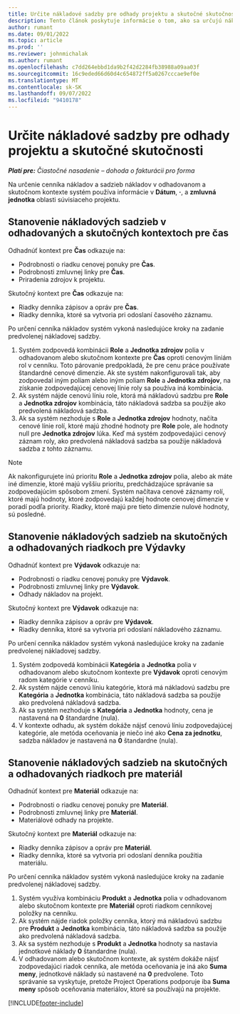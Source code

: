 ```yaml
---
title: Určite nákladové sadzby pre odhady projektu a skutočné skutočnosti
description: Tento článok poskytuje informácie o tom, ako sa určujú nákladové sadzby pre odhady a skutočné hodnoty projektu.
author: rumant
ms.date: 09/01/2022
ms.topic: article
ms.prod: ''
ms.reviewer: johnmichalak
ms.author: rumant
ms.openlocfilehash: c7dd264ebbd1da9b2f42d2284fb38988a09aa03f
ms.sourcegitcommit: 16c9eded66d60d4c654872ff5a0267cccae9ef0e
ms.translationtype: MT
ms.contentlocale: sk-SK
ms.lasthandoff: 09/07/2022
ms.locfileid: "9410178"
---
```

# <a name="determine-cost-rates-for-project-estimates-and-actuals"></a>Určite nákladové sadzby pre odhady projektu a skutočné skutočnosti

_**Platí pre:** Čiastočné nasadenie – dohoda o fakturácii pro forma_

Na určenie cenníka nákladov a sadzieb nákladov v odhadovanom a skutočnom kontexte systém používa informácie v **Dátum**, **·**, a **zmluvná jednotka** oblasti súvisiaceho projektu.

## <a name="determining-cost-rates-in-estimate-and-actual-contexts-for-time"></a>Stanovenie nákladových sadzieb v odhadovaných a skutočných kontextoch pre čas

Odhadnúť kontext pre **Čas** odkazuje na:

- Podrobnosti o riadku cenovej ponuky pre **Čas**.
- Podrobnosti zmluvnej linky pre **Čas**.
- Priradenia zdrojov k projektu.

Skutočný kontext pre **Čas** odkazuje na:

- Riadky denníka zápisov a opráv pre **Čas**.
- Riadky denníka, ktoré sa vytvoria pri odoslaní časového záznamu.

Po určení cenníka nákladov systém vykoná nasledujúce kroky na zadanie predvolenej nákladovej sadzby.

1. Systém zodpovedá kombinácii **Role** a **Jednotka zdrojov** polia v odhadovanom alebo skutočnom kontexte pre **Čas** oproti cenovým líniám rol v cenníku. Toto párovanie predpokladá, že pre cenu práce používate štandardné cenové dimenzie. Ak ste systém nakonfigurovali tak, aby zodpovedal iným poliam alebo iným poliam **Role** a **Jednotka zdrojov**, na získanie zodpovedajúcej cenovej línie roly sa používa iná kombinácia.
1. Ak systém nájde cenovú líniu role, ktorá má nákladovú sadzbu pre **Role** a **Jednotka zdrojov** kombinácia, táto nákladová sadzba sa použije ako predvolená nákladová sadzba.
1. Ak sa systém nezhoduje s **Role** a **Jednotka zdrojov** hodnoty, načíta cenové línie rolí, ktoré majú zhodné hodnoty pre **Role** pole, ale hodnoty null pre **Jednotka zdrojov** lúka. Keď má systém zodpovedajúci cenový záznam roly, ako predvolená nákladová sadzba sa použije nákladová sadzba z tohto záznamu.

> [!NOTE]
> Ak nakonfigurujete inú prioritu **Role** a **Jednotka zdrojov** polia, alebo ak máte iné dimenzie, ktoré majú vyššiu prioritu, predchádzajúce správanie sa zodpovedajúcim spôsobom zmení. Systém načítava cenové záznamy rolí, ktoré majú hodnoty, ktoré zodpovedajú každej hodnote cenovej dimenzie v poradí podľa priority. Riadky, ktoré majú pre tieto dimenzie nulové hodnoty, sú posledné.

## <a name="determining-cost-rates-on-actual-and-estimate-lines-for-expense"></a>Stanovenie nákladových sadzieb na skutočných a odhadovaných riadkoch pre Výdavky

Odhadnúť kontext pre **Výdavok** odkazuje na:

- Podrobnosti o riadku cenovej ponuky pre **Výdavok**.
- Podrobnosti zmluvnej linky pre **Výdavok**.
- Odhady nákladov na projekt.

Skutočný kontext pre **Výdavok** odkazuje na:

- Riadky denníka zápisov a opráv pre **Výdavok**.
- Riadky denníka, ktoré sa vytvoria pri odoslaní nákladového záznamu.

Po určení cenníka nákladov systém vykoná nasledujúce kroky na zadanie predvolenej nákladovej sadzby.

1. Systém zodpovedá kombinácii **Kategória** a **Jednotka** polia v odhadovanom alebo skutočnom kontexte pre **Výdavok** oproti cenovým radom kategórie v cenníku.
1. Ak systém nájde cenovú líniu kategórie, ktorá má nákladovú sadzbu pre **Kategória** a **Jednotka** kombinácia, táto nákladová sadzba sa použije ako predvolená nákladová sadzba.
1. Ak sa systém nezhoduje s **Kategória** a **Jednotka** hodnoty, cena je nastavená na **0** štandardne (nula).
1. V kontexte odhadu, ak systém dokáže nájsť cenovú líniu zodpovedajúcej kategórie, ale metóda oceňovania je niečo iné ako **Cena za jednotku**, sadzba nákladov je nastavená na **0** štandardne (nula).

## <a name="determining-cost-rates-on-actual-and-estimate-lines-for-material"></a>Stanovenie nákladových sadzieb na skutočných a odhadovaných riadkoch pre materiál

Odhadnúť kontext pre **Materiál** odkazuje na:

- Podrobnosti o riadku cenovej ponuky pre **Materiál**.
- Podrobnosti zmluvnej linky pre **Materiál**.
- Materiálové odhady na projekte.

Skutočný kontext pre **Materiál** odkazuje na:

- Riadky denníka zápisov a opráv pre **Materiál**.
- Riadky denníka, ktoré sa vytvoria pri odoslaní denníka použitia materiálu.

Po určení cenníka nákladov systém vykoná nasledujúce kroky na zadanie predvolenej nákladovej sadzby.

1. Systém využíva kombináciu **Produkt** a **Jednotka** polia v odhadovanom alebo skutočnom kontexte pre **Materiál** oproti riadkom cenníkovej položky na cenníku.
1. Ak systém nájde riadok položky cenníka, ktorý má nákladovú sadzbu pre **Produkt** a **Jednotka** kombinácia, táto nákladová sadzba sa použije ako predvolená nákladová sadzba.
1. Ak sa systém nezhoduje s **Produkt** a **Jednotka** hodnoty sa nastavia jednotkové náklady **0** štandardne (nula).
1. V odhadovanom alebo skutočnom kontexte, ak systém dokáže nájsť zodpovedajúci riadok cenníka, ale metóda oceňovania je iná ako **Suma meny**, jednotkové náklady sú nastavené na **0** predvolene. Toto správanie sa vyskytuje, pretože Project Operations podporuje iba **Suma meny** spôsob oceňovania materiálov, ktoré sa používajú na projekte.

[!INCLUDE[footer-include](../../includes/footer-banner.md)]
